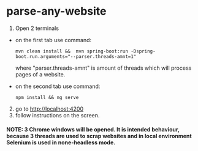 # parse-any-website

1. Open 2 terminals
  - on the first tab use command:
    
    ```
    mvn clean install &&  mvn spring-boot:run -Dspring-boot.run.arguments="--parser.threads-amnt=1"
    ```
    where "parser.threads-amnt" is amount of threads which will process pages of a website.
    
  - on the second tab use command:
    
      ```
      npm install && ng serve
      ```
2. go to [http://localhost:4200](http://localhost:4200)
3. follow instructions on the screen.

#### NOTE: 3 Chrome windows will be opened. It is intended behaviour, because 3 threads are used to scrap websites and in local environment Selenium is used in none-headless mode.
